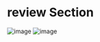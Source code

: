 # review Section 
![image](https://user-images.githubusercontent.com/127378016/224023360-5419d0be-f356-46a7-b130-88b09d7cb2b8.png)
![image](https://user-images.githubusercontent.com/127378016/224023481-7aa021f0-455d-43fb-b67d-3cca73de1bef.png)

 
